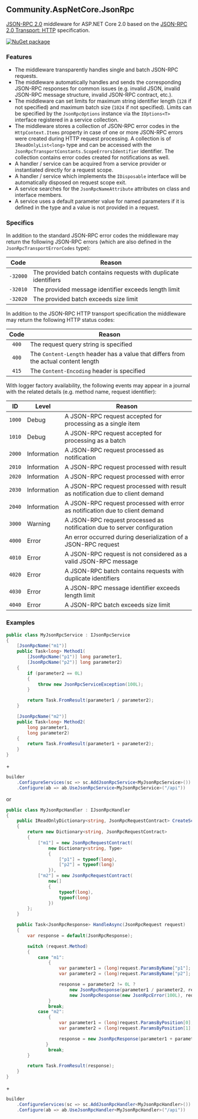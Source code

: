 ## Community.AspNetCore.JsonRpc

[JSON-RPC 2.0](http://www.jsonrpc.org/specification) middleware for ASP.NET Core 2.0 based on the [JSON-RPC 2.0 Transport: HTTP](https://www.simple-is-better.org/json-rpc/transport_http.html) specification.

[![NuGet package](https://img.shields.io/nuget/v/Community.AspNetCore.JsonRpc.svg?style=flat-square)](https://www.nuget.org/packages/Community.AspNetCore.JsonRpc)

### Features

- The middleware transparently handles single and batch JSON-RPC requests.
- The middleware automatically handles and sends the corresponding JSON-RPC responses for common issues (e.g. invalid JSON, invalid JSON-RPC message structure, invalid JSON-RPC contract, etc.).
- The middleware can set limits for maximum string identifier length (`128` if not specified) and maximum batch size (`1024` if not specified). Limits can be specified by the `JsonRpcOptions` instance via the `IOptions<T>` interface registered in a service collection.
- The middleware stores a collection of JSON-RPC error codes in the `HttpContext.Items` property in case of one or more JSON-RPC errors were created during HTTP request processing. A collection is of `IReadOnlyList<long>` type and can be accessed with the `JsonRpcTransportConstants.ScopeErrorsIdentifier` identifier. The collection contains error codes created for notifications as well.
- A handler / service can be acquired from a service provider or instantiated directly for a request scope.
- A handler / service which implements the `IDisposable` interface will be automatically disposed on request scope exit.
- A service searches for the `JsonRpcNameAttribute` attributes on class and interface members.
- A service uses a default parameter value for named parameters if it is defined in the type and a value is not provided in a request.

### Specifics

In addition to the standard JSON-RPC error codes the middleware may return the following JSON-RPC errors (which are also defined in the `JsonRpcTransportErrorCodes` type):

Code | Reason
:---: | ---
`-32000` | The provided batch contains requests with duplicate identifiers
`-32010` | The provided message identifier exceeds length limit
`-32020` | The provided batch exceeds size limit

In addition to the JSON-RPC HTTP transport specification the middleware may return the following HTTP status codes:

Code | Reason
:---: | ---
`400` | The request query string is specified
`400` | The `Content-Length` header has a value that differs from the actual content length
`415` | The `Content-Encoding` header is specified

With logger factory availability, the following events may appear in a journal with the related details (e.g. method name, request identifier):

ID | Level | Reason
:---: | --- | ---
`1000` | Debug | A JSON-RPC request accepted for processing as a single item
`1010` | Debug | A JSON-RPC request accepted for processing as a batch
`2000` | Information | A JSON-RPC request processed as notification
`2010` | Information | A JSON-RPC request processed with result
`2020` | Information | A JSON-RPC request processed with error
`2030` | Information | A JSON-RPC request processed with result as notification due to client demand
`2040` | Information | A JSON-RPC request processed with error as notification due to client demand
`3000` | Warning | A JSON-RPC request processed as notification due to server configuration
`4000` | Error | An error occurred during deserialization of a JSON-RPC request
`4010` | Error | A JSON-RPC request is not considered as a valid JSON-RPC message
`4020` | Error | A JSON-RPC batch contains requests with duplicate identifiers
`4030` | Error | A JSON-RPC message identifier exceeds length limit
`4040` | Error | A JSON-RPC batch exceeds size limit

### Examples

```cs
public class MyJsonRpcService : IJsonRpcService
{
    [JsonRpcName("m1")]
    public Task<long> Method1(
        [JsonRpcName("p1")] long parameter1,
        [JsonRpcName("p2")] long parameter2)
    {
        if (parameter2 == 0L)
        {
            throw new JsonRpcServiceException(100L);
        }

        return Task.FromResult(parameter1 / parameter2);
    }

    [JsonRpcName("m2")]
    public Task<long> Method2(
        long parameter1,
        long parameter2)
    {
        return Task.FromResult(parameter1 + parameter2);
    }
}
```
\+
```cs
builder
    .ConfigureServices(sc => sc.AddJsonRpcService<MyJsonRpcService>())
    .Configure(ab => ab.UseJsonRpcService<MyJsonRpcService>("/api"))
```
or
```cs
public class MyJsonRpcHandler : IJsonRpcHandler
{
    public IReadOnlyDictionary<string, JsonRpcRequestContract> CreateScheme()
    {
        return new Dictionary<string, JsonRpcRequestContract>
        {
            ["m1"] = new JsonRpcRequestContract(
                new Dictionary<string, Type>
                {
                    ["p1"] = typeof(long),
                    ["p2"] = typeof(long)
                }),
            ["m2"] = new JsonRpcRequestContract(
                new[]
                {
                    typeof(long),
                    typeof(long)
                })
        };
    }

    public Task<JsonRpcResponse> HandleAsync(JsonRpcRequest request)
    {
        var response = default(JsonRpcResponse);

        switch (request.Method)
        {
            case "m1":
                {
                    var parameter1 = (long)request.ParamsByName["p1"];
                    var parameter2 = (long)request.ParamsByName["p2"];

                    response = parameter2 != 0L ?
                        new JsonRpcResponse(parameter1 / parameter2, request.Id) :
                        new JsonRpcResponse(new JsonRpcError(100L), request.Id);
                }
                break;
            case "m2":
                {
                    var parameter1 = (long)request.ParamsByPosition[0];
                    var parameter2 = (long)request.ParamsByPosition[1];

                    response = new JsonRpcResponse(parameter1 + parameter2, request.Id);
               }
                break;
        }

        return Task.FromResult(response);
    }
}
```
\+
```cs
builder
    .ConfigureServices(sc => sc.AddJsonRpcHandler<MyJsonRpcHandler>())
    .Configure(ab => ab.UseJsonRpcHandler<MyJsonRpcHandler>("/api"))
```